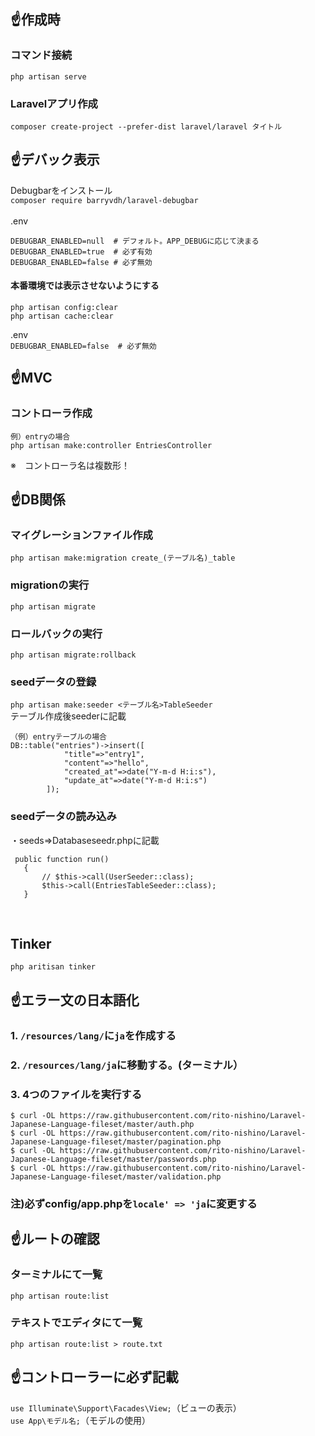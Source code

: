 ## :point_up:作成時<br>
### コマンド接続<br>
```php artisan serve```
<br>
### Laravelアプリ作成<br>
```composer create-project --prefer-dist laravel/laravel タイトル```
<br>
## :point_up:デバック表示<br>
Debugbarをインストール<br>
```composer require barryvdh/laravel-debugbar```
<br><br>
.env<br>
```
DEBUGBAR_ENABLED=null  # デフォルト。APP_DEBUGに応じて決まる
DEBUGBAR_ENABLED=true  # 必ず有効
DEBUGBAR_ENABLED=false # 必ず無効
```
#### 本番環境では表示させないようにする
```
php artisan config:clear
php artisan cache:clear
```
.env<br>
```DEBUGBAR_ENABLED=false  # 必ず無効```
<br>

## :point_up:MVC<br>
### コントローラ作成<br>
```
例）entryの場合
php artisan make:controller EntriesController   
```
※　コントローラ名は複数形！<br>
## :point_up:DB関係<br>

### マイグレーションファイル作成<br>
```php artisan make:migration create_(テーブル名)_table```
<br>
### migrationの実行<br>
```php artisan migrate```<br>
### ロールバックの実行<br>
```php artisan migrate:rollback```<br>
### seedデータの登録<br>
```php artisan make:seeder <テーブル名>TableSeeder```<br>
テーブル作成後seederに記載<br>
```
（例）entryテーブルの場合
DB::table("entries")->insert([
            "title"=>"entry1",
            "content"=>"hello",
            "created_at"=>date("Y-m-d H:i:s"),
            "update_at"=>date("Y-m-d H:i:s")
        ]);
 ```
 ### seedデータの読み込み<br>
 ・seeds=>Databaseseedr.phpに記載<br>
 
 ```
  public function run()
    {
        // $this->call(UserSeeder::class);
        $this->call(EntriesTableSeeder::class);
    }
 ```
 <br>
 
## Tinker<br>
```php aritisan tinker```
<br>
## :point_up:エラー文の日本語化<br>
### 1. ```/resources/lang/```に```ja```を作成する<br>
### 2. ```/resources/lang/ja```に移動する。(ターミナル）<br>
### 3. 4つのファイルを実行する<br>
```
$ curl -OL https://raw.githubusercontent.com/rito-nishino/Laravel-Japanese-Language-fileset/master/auth.php
$ curl -OL https://raw.githubusercontent.com/rito-nishino/Laravel-Japanese-Language-fileset/master/pagination.php
$ curl -OL https://raw.githubusercontent.com/rito-nishino/Laravel-Japanese-Language-fileset/master/passwords.php
$ curl -OL https://raw.githubusercontent.com/rito-nishino/Laravel-Japanese-Language-fileset/master/validation.php
```

### 注)必ずconfig/app.phpを```locale' => 'ja```に変更する<br>
## :point_up:ルートの確認<br>
### ターミナルにて一覧
```php artisan route:list```
<br>
### テキストでエディタにて一覧
```php artisan route:list > route.txt```
<br>

## :point_up:コントローラーに必ず記載<br>
```use Illuminate\Support\Facades\View;```（ビューの表示）<br>
```use App\モデル名;```（モデルの使用）<br>
